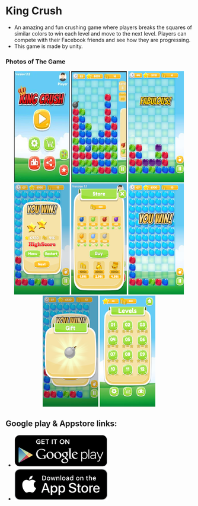 # King Crush
* An amazing and fun crushing game where players breaks the squares of similar colors to win each level and move to the next level.
Players can compete with their Facebook friends and see how they are progressing.
* This game is made by unity.

### Photos of The Game
<p align="center">
 <img src="./images/8.jpg" width="150" height="300">  <img src="./images/7.jpg" width="150" height="300"> <img src="./images/2.jpg" width="150" height="300"> <img src="./images/3.jpg" width="150" height="300"> <img src="./images/4.jpg" width="150" height="300"> <img src="./images/5.jpg" width="150" height="300"> <img src="./images/6.jpg" width="150" height="300"> <img src="./images/1.jpg" width="150" height="300"> 
</p>

## Google play & Appstore links:
 * [![](./images/googleplay.png)](https://play.google.com/store/apps/details?id=com.clueict.kingcrush)
 * [![](./images/appstore.png)](#)

